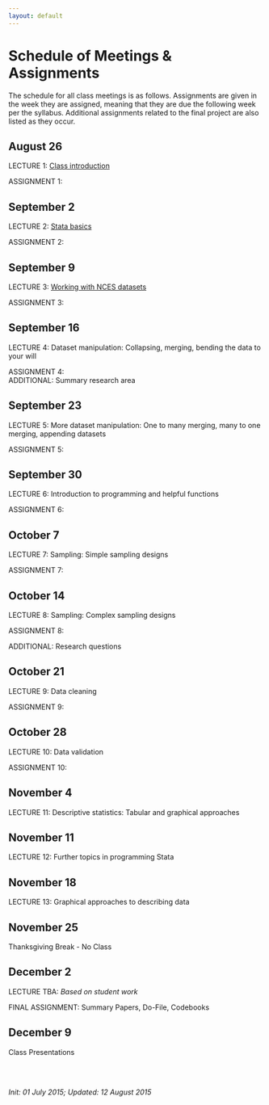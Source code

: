 ```yaml
---
layout: default
---
```


# Schedule of Meetings & Assignments

The schedule for all class meetings is as follows. Assignments are given in the week they are assigned, meaning that they are due the following week per the syllabus. Additional assignments related to the final project are also listed as they occur.

## August 26

LECTURE 1: [Class introduction](https://cdn.rawgit.com/btskinner/lpo9951/master/lecture/lecture1_introduction.html)

ASSIGNMENT 1:


## September 2

LECTURE 2: [Stata basics](https://cdn.rawgit.com/btskinner/lpo9951/master/lecture/lecture2_stata_basics.html)

ASSIGNMENT 2:


## September 9

LECTURE 3: [Working with NCES datasets](https://cdn.rawgit.com/btskinner/lpo9951/master/lecture/lecture3_nces_datasets.html)

ASSIGNMENT 3:

## September 16

LECTURE 4: Dataset manipulation: Collapsing, merging, bending the data to your will

ASSIGNMENT 4:  
ADDITIONAL: Summary research area


## September 23

LECTURE 5: More dataset manipulation: One to many merging, many to one merging, appending datasets

ASSIGNMENT 5:

## September 30

LECTURE 6: Introduction to programming and helpful functions

ASSIGNMENT 6: 

## October 7

LECTURE 7: Sampling: Simple sampling designs

ASSIGNMENT 7: 


## October 14

LECTURE 8: Sampling: Complex sampling designs

ASSIGNMENT 8:  

ADDITIONAL: Research questions

## October 21

LECTURE 9: Data cleaning

ASSIGNMENT 9:

## October 28

LECTURE 10: Data validation

ASSIGNMENT 10: 

## November 4

LECTURE 11: Descriptive statistics: Tabular and graphical approaches


## November 11

LECTURE 12: Further topics in programming Stata

## November 18

LECTURE 13: Graphical approaches to describing data


## November 25

Thanksgiving Break - No Class


## December 2

LECTURE TBA: *Based on student work*

FINAL ASSIGNMENT: Summary Papers, Do-File, Codebooks

## December 9

Class Presentations



<br><br>

*Init: 01 July 2015; Updated: 12 August 2015*

<br>




